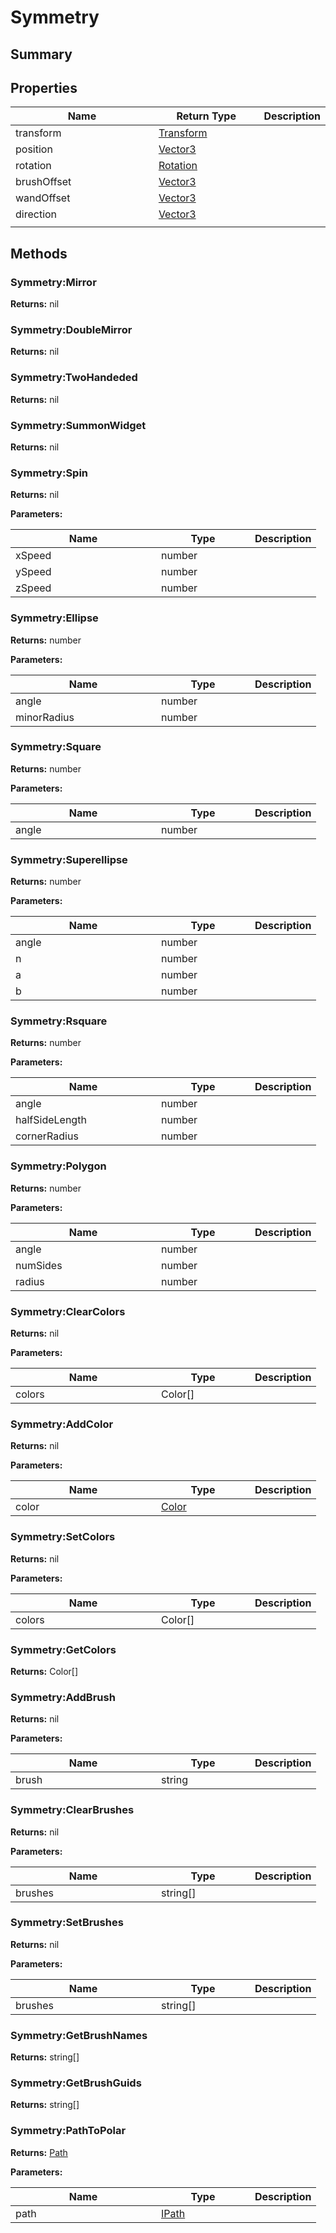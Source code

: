 
# Symmetry

## Summary




## Properties

<table>
<thead><tr><th width="225">Name</th><th width="160">Return Type</th><th>Description</th></tr></thead>
<tbody>
<tr><td>transform</td><td><a href="transform.md">Transform</a></td><td></td></tr>
<tr><td>position</td><td><a href="vector3.md">Vector3</a></td><td></td></tr>
<tr><td>rotation</td><td><a href="rotation.md">Rotation</a></td><td></td></tr>
<tr><td>brushOffset</td><td><a href="vector3.md">Vector3</a></td><td></td></tr>
<tr><td>wandOffset</td><td><a href="vector3.md">Vector3</a></td><td></td></tr>
<tr><td>direction</td><td><a href="vector3.md">Vector3</a></td><td></td></tr>
<tr><td></td><td></td><td></td></tr></tbody></table>




## Methods


### Symmetry:Mirror



**Returns:** nil






### Symmetry:DoubleMirror



**Returns:** nil






### Symmetry:TwoHandeded



**Returns:** nil






### Symmetry:SummonWidget



**Returns:** nil






### Symmetry:Spin



**Returns:** nil


**Parameters:**

<table data-full-width="false">
<thead><tr><th width="217">Name</th><th width="134">Type</th><th>Description</th></tr></thead>
<tbody><tr><td>xSpeed</td><td>number</td><td></td></tr>
<tr><td>ySpeed</td><td>number</td><td></td></tr>
<tr><td>zSpeed</td><td>number</td><td></td></tr></tbody></table>






### Symmetry:Ellipse



**Returns:** number


**Parameters:**

<table data-full-width="false">
<thead><tr><th width="217">Name</th><th width="134">Type</th><th>Description</th></tr></thead>
<tbody><tr><td>angle</td><td>number</td><td></td></tr>
<tr><td>minorRadius</td><td>number</td><td></td></tr></tbody></table>






### Symmetry:Square



**Returns:** number


**Parameters:**

<table data-full-width="false">
<thead><tr><th width="217">Name</th><th width="134">Type</th><th>Description</th></tr></thead>
<tbody><tr><td>angle</td><td>number</td><td></td></tr></tbody></table>






### Symmetry:Superellipse



**Returns:** number


**Parameters:**

<table data-full-width="false">
<thead><tr><th width="217">Name</th><th width="134">Type</th><th>Description</th></tr></thead>
<tbody><tr><td>angle</td><td>number</td><td></td></tr>
<tr><td>n</td><td>number</td><td></td></tr>
<tr><td>a</td><td>number</td><td></td></tr>
<tr><td>b</td><td>number</td><td></td></tr></tbody></table>






### Symmetry:Rsquare



**Returns:** number


**Parameters:**

<table data-full-width="false">
<thead><tr><th width="217">Name</th><th width="134">Type</th><th>Description</th></tr></thead>
<tbody><tr><td>angle</td><td>number</td><td></td></tr>
<tr><td>halfSideLength</td><td>number</td><td></td></tr>
<tr><td>cornerRadius</td><td>number</td><td></td></tr></tbody></table>






### Symmetry:Polygon



**Returns:** number


**Parameters:**

<table data-full-width="false">
<thead><tr><th width="217">Name</th><th width="134">Type</th><th>Description</th></tr></thead>
<tbody><tr><td>angle</td><td>number</td><td></td></tr>
<tr><td>numSides</td><td>number</td><td></td></tr>
<tr><td>radius</td><td>number</td><td></td></tr></tbody></table>






### Symmetry:ClearColors



**Returns:** nil


**Parameters:**

<table data-full-width="false">
<thead><tr><th width="217">Name</th><th width="134">Type</th><th>Description</th></tr></thead>
<tbody><tr><td>colors</td><td>Color[]</td><td></td></tr></tbody></table>






### Symmetry:AddColor



**Returns:** nil


**Parameters:**

<table data-full-width="false">
<thead><tr><th width="217">Name</th><th width="134">Type</th><th>Description</th></tr></thead>
<tbody><tr><td>color</td><td><a href="color.md">Color</a></td><td></td></tr></tbody></table>






### Symmetry:SetColors



**Returns:** nil


**Parameters:**

<table data-full-width="false">
<thead><tr><th width="217">Name</th><th width="134">Type</th><th>Description</th></tr></thead>
<tbody><tr><td>colors</td><td>Color[]</td><td></td></tr></tbody></table>






### Symmetry:GetColors



**Returns:** Color[]






### Symmetry:AddBrush



**Returns:** nil


**Parameters:**

<table data-full-width="false">
<thead><tr><th width="217">Name</th><th width="134">Type</th><th>Description</th></tr></thead>
<tbody><tr><td>brush</td><td>string</td><td></td></tr></tbody></table>






### Symmetry:ClearBrushes



**Returns:** nil


**Parameters:**

<table data-full-width="false">
<thead><tr><th width="217">Name</th><th width="134">Type</th><th>Description</th></tr></thead>
<tbody><tr><td>brushes</td><td>string[]</td><td></td></tr></tbody></table>






### Symmetry:SetBrushes



**Returns:** nil


**Parameters:**

<table data-full-width="false">
<thead><tr><th width="217">Name</th><th width="134">Type</th><th>Description</th></tr></thead>
<tbody><tr><td>brushes</td><td>string[]</td><td></td></tr></tbody></table>






### Symmetry:GetBrushNames



**Returns:** string[]






### Symmetry:GetBrushGuids



**Returns:** string[]






### Symmetry:PathToPolar



**Returns:** <a href="path.md">Path</a>


**Parameters:**

<table data-full-width="false">
<thead><tr><th width="217">Name</th><th width="134">Type</th><th>Description</th></tr></thead>
<tbody><tr><td>path</td><td><a href="ipath.md">IPath</a></td><td></td></tr></tbody></table>






